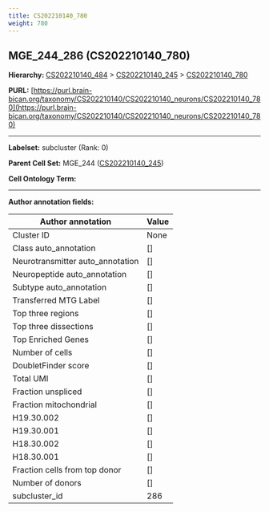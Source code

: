 ```yaml
---
title: CS202210140_780
weight: 780
---
```

## MGE_244_286 (CS202210140_780)
<b>Hierarchy: </b>
[CS202210140_484](../CS202210140_484) >
[CS202210140_245](../CS202210140_245) >
[CS202210140_780](../CS202210140_780)

**PURL:** [https://purl.brain-bican.org/taxonomy/CS202210140/CS202210140_neurons/CS202210140_780](https://purl.brain-bican.org/taxonomy/CS202210140/CS202210140_neurons/CS202210140_780)

---


**Labelset:** subcluster (Rank: 0)

**Parent Cell Set:** MGE_244 ([CS202210140_245](../CS202210140_245))



**Cell Ontology Term:** 

[MARKER GENES.]: #


---

[TRANSFERRED ANNOTATIONS.]: #


[AUTHOR ANNOTATION FIELDS.]: #


**Author annotation fields:**

| Author annotation | Value |
|-------------------|-------|
|Cluster ID|None|
|Class auto_annotation|[]|
|Neurotransmitter auto_annotation|[]|
|Neuropeptide auto_annotation|[]|
|Subtype auto_annotation|[]|
|Transferred MTG Label|[]|
|Top three regions|[]|
|Top three dissections|[]|
|Top Enriched Genes|[]|
|Number of cells|[]|
|DoubletFinder score|[]|
|Total UMI|[]|
|Fraction unspliced|[]|
|Fraction mitochondrial|[]|
|H19.30.002|[]|
|H19.30.001|[]|
|H18.30.002|[]|
|H18.30.001|[]|
|Fraction cells from top donor|[]|
|Number of donors|[]|
|subcluster_id|286|
